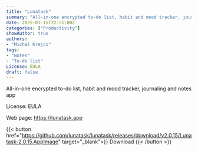 ```yaml
---
title: "Lunatask"
summary: "All-in-one encrypted to-do list, habit and mood tracker, journaling and notes app"
date: 2025-01-15T22:51:00Z
categories: ["Productivity"]
showAuthor: true
authors:
- "Michal Krejci"
tags: 
- "Notes"
- "To-do list"
License: EULA
draft: false
---
```


All-in-one encrypted to-do list, habit and mood tracker, journaling and notes app

License: EULA

Web page: <https://lunatask.app>  

{{< button href="<https://github.com/lunatask/lunatask/releases/download/v2.0.15/Lunatask-2.0.15.AppImage>" target="_blank">}}
Download
{{< /button >}}
